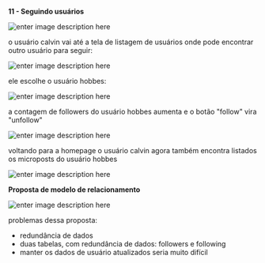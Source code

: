 
**11 - Seguindo usuários**

![enter image description here](https://softcover.s3.amazonaws.com/636/ruby_on_rails_tutorial_3rd_edition/images/figures/page_flow_profile_mockup_3rd_edition.png)

o usuário calvin vai até a tela de listagem de usuários onde pode encontrar outro usuário para seguir:

![enter image description here](https://softcover.s3.amazonaws.com/636/ruby_on_rails_tutorial_3rd_edition/images/figures/page_flow_user_index_mockup_bootstrap.png)

ele escolhe o usuário hobbes:

![enter image description here](https://softcover.s3.amazonaws.com/636/ruby_on_rails_tutorial_3rd_edition/images/figures/page_flow_other_profile_follow_button_mockup_3rd_edition.png)

a contagem de followers do usuário hobbes aumenta e o botão "follow" vira "unfollow"

![enter image description here](https://softcover.s3.amazonaws.com/636/ruby_on_rails_tutorial_3rd_edition/images/figures/page_flow_other_profile_unfollow_button_mockup_3rd_edition.png)

voltando para a homepage o usuário calvin agora também encontra listados os microposts do usuário hobbes

![enter image description here](https://softcover.s3.amazonaws.com/636/ruby_on_rails_tutorial_3rd_edition/images/figures/page_flow_home_page_feed_mockup_3rd_edition.png)


**Proposta de modelo de relacionamento**

![enter image description here](https://softcover.s3.amazonaws.com/636/ruby_on_rails_tutorial_3rd_edition/images/figures/naive_user_has_many_following.png)

problemas dessa proposta:

 - redundância de dados 
 - duas tabelas, com redundância de dados: followers e following
 - manter os dados de usuário atualizados seria muito difícil



